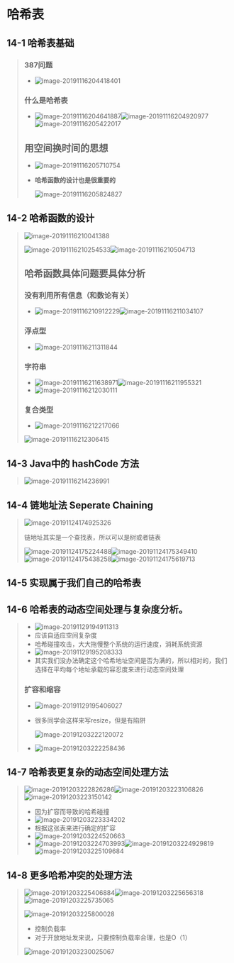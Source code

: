# 哈希表

## 14-1 哈希表基础

> ### 387问题
>
> - ![image-20191116204418401](https://tva1.sinaimg.cn/large/006y8mN6ly1g90615s3g0j30be06ytan.jpg)
>
> ### 什么是哈希表
>
> - ![image-20191116204641887](https://tva1.sinaimg.cn/large/006y8mN6ly1g9063p4rfoj30k80cngnh.jpg)![image-20191116204920977](https://tva1.sinaimg.cn/large/006y8mN6ly1g9066fbmo5j30kd0br0uv.jpg)![image-20191116205422017](https://tva1.sinaimg.cn/large/006y8mN6ly1g906bo0omyj30lx0c30vg.jpg)
>
> ## 用空间换时间的思想
>
> - ![image-20191116205710754](https://tva1.sinaimg.cn/large/006y8mN6ly1g906eo6q37j30mk0b876v.jpg)
>
> - **哈希函数的设计也是很重要的**
>
>   ![image-20191116205824827](https://tva1.sinaimg.cn/large/006y8mN6ly1g906fuezqlj30gi0bpjt5.jpg)

## 14-2 哈希函数的设计

> ![image-20191116210041388](https://tva1.sinaimg.cn/large/006y8mN6ly1g906i89ec4j30el0alwgl.jpg)
>
> ![image-20191116210254533](https://tva1.sinaimg.cn/large/006y8mN6ly1g906kj4utlj30j00baq5f.jpg)![image-20191116210504713](https://tva1.sinaimg.cn/large/006y8mN6ly1g906msdlqkj30jy0b3dia.jpg)
>
> ## 哈希函数具体问题要具体分析
>
> ### 没有利用所有信息（和数论有关）
>
> - ![image-20191116210912229](https://tva1.sinaimg.cn/large/006y8mN6ly1g906r2q061j30jp0bj76r.jpg)![image-20191116211034107](https://tva1.sinaimg.cn/large/006y8mN6ly1g906smow0cj30ki0d9ten.jpg)
>
> ### 浮点型
>
> - ![image-20191116211311844](https://tva1.sinaimg.cn/large/006y8mN6ly1g906v8heyoj30ll0bs426.jpg)
>
> ### 字符串
>
> - ![image-20191116211638971](https://tva1.sinaimg.cn/large/006y8mN6ly1g906yv52q0j30kx0baju0.jpg)![image-20191116211955321](https://tva1.sinaimg.cn/large/006y8mN6ly1g90728gw81j30nb0aojus.jpg)
> - ![image-20191116212030111](https://tva1.sinaimg.cn/large/006y8mN6ly1g9072uafmfj30mz0ag76l.jpg)
>
> ### 复合类型
>
> - ![image-20191116212217066](https://tva1.sinaimg.cn/large/006y8mN6ly1g9074pabu9j30me0a6q5q.jpg)
>
> ![image-20191116212306415](https://tva1.sinaimg.cn/large/006y8mN6ly1g9075jb9kjj30eo0brq4r.jpg)

## 14-3 Java中的 hashCode 方法

> ![image-20191116214236991](https://tva1.sinaimg.cn/large/006y8mN6ly1g907puw9o6j30nz0betee.jpg)

## 14-4 链地址法 Seperate Chaining

> ![image-20191124174925326](https://tva1.sinaimg.cn/large/006y8mN6ly1g999xpzngdj30ny0cxtao.jpg)
>
> 链地址其实是一个查找表，所以可以是树或者链表
>
> ![image-20191124175224488](https://tva1.sinaimg.cn/large/006y8mN6ly1g99a0ru6y0j30js0ctjta.jpg)![image-20191124175349410](https://tva1.sinaimg.cn/large/006y8mN6ly1g99a28kzx1j30ic0cl0uy.jpg)![image-20191124175438258](https://tva1.sinaimg.cn/large/006y8mN6ly1g99a33hqzxj30lm0d1ju7.jpg)![image-20191124175619713](https://tva1.sinaimg.cn/large/006y8mN6ly1g99a4urx17j30b804ggm9.jpg)
>
> 
>

## 14-5 实现属于我们自己的哈希表

> 

## 14-6 哈希表的动态空间处理与复杂度分析。

> - ![image-20191129194911313](https://tva1.sinaimg.cn/large/006tNbRwly1g9f5hxg2foj30v30hl78l.jpg)
> - 应该自适应空间复杂度
> - 哈希碰撞攻击，大大拖慢整个系统的运行速度，消耗系统资源
> - ![image-20191129195208333](https://tva1.sinaimg.cn/large/006tNbRwly1g9f5kyseb9j30rc0hln0l.jpg)
> - 其实我们没办法确定这个哈希地址空间是否为满的，所以相对的，我们选择在平均每个地址承载的容忍度来进行动态空间处理
>
> ### 扩容和缩容
>
>   - ![image-20191129195406027](https://tva1.sinaimg.cn/large/006tNbRwly1g9f5mxzysrj30tb0hbgr0.jpg)
>
>   - 很多同学会这样来写resize，但是有陷阱
>
>     ![image-20191203222120072](https://tva1.sinaimg.cn/large/006tNbRwly1g9jwdgk85vj30f206376v.jpg)
>
> - ![image-20191203222258436](https://tva1.sinaimg.cn/large/006tNbRwly1g9jwf4e2vkj30ee075gok.jpg)

## 14-7 哈希表更复杂的动态空间处理方法

> ![image-20191203222826286](https://tva1.sinaimg.cn/large/006tNbRwly1g9jwkrpr4wj30ce03waax.jpg)![image-20191203223106826](https://tva1.sinaimg.cn/large/006tNbRwly1g9jwnjvzo8j30ka0bf76s.jpg)![image-20191203223150142](https://tva1.sinaimg.cn/large/006tNbRwly1g9jwocnzxfj30l40antaw.jpg)
>
> - 因为扩容而导致的哈希碰撞
> - ![image-20191203223334202](https://tva1.sinaimg.cn/large/006tNbRwly1g9jwq498d7j30m40d0tee.jpg)
> - 根据这张表来进行确定的扩容
> - ![image-20191203224520663](https://tva1.sinaimg.cn/large/006tNbRwly1g9jx2d1pumj309w06rwf5.jpg)
> - ![image-20191203224703993](https://tva1.sinaimg.cn/large/006tNbRwly1g9jx45cl38j30de0c8dhd.jpg)![image-20191203224929819](https://tva1.sinaimg.cn/large/006tNbRwly1g9jx6oonaxj30lu09qacv.jpg)![image-20191203225109684](https://tva1.sinaimg.cn/large/006tNbRwly1g9jx8esr1cj30m50ccwi8.jpg)

## 14-8 更多哈希冲突的处理方法

> ![image-20191203225406884](https://tva1.sinaimg.cn/large/006tNbRwly1g9jxbhcygjj30ki0e5go2.jpg)![image-20191203225656318](https://tva1.sinaimg.cn/large/006tNbRwly1g9jxefwr2bj30ib0eo0vs.jpg)![image-20191203225735065](https://tva1.sinaimg.cn/large/006tNbRwly1g9jxf3ou4pj30if0ectbv.jpg)
>
> ![image-20191203225800028](https://tva1.sinaimg.cn/large/006tNbRwly1g9jxfj1aulj30j60f777k.jpg)
>
> - 控制负载率
> - 对于开放地址发来说，只要控制负载率合理，也是O（1）
>
> ![image-20191203230025067](https://tva1.sinaimg.cn/large/006tNbRwly1g9jxi1pkcwj30i70a3adb.jpg)